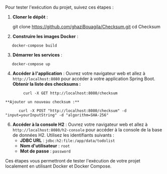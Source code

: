 Pour tester l'exécution du projet, suivez ces étapes :

1. **Cloner le dépôt** :
   
   git clone https://github.com/ghaziBouagila/Checksum.git
   cd Checksum
   

2. **Construire les images Docker** :
```
   docker-compose build
```

3. **Démarrer les services** :
```
   docker-compose up
```

4. **Accéder à l'application** :
   Ouvrez votre navigateur web et allez à `http://localhost:8080` pour accéder à votre application Spring Boot.
   **Obtenir la liste des checksums :**
```
        curl -X GET http://localhost:8080/checksum
```
    **Ajouter un nouveau checksum :**  
```
      curl -X POST "http://localhost:8080/checksum" -d "input=yourInputString" -d "algorithm=SHA-256"
```

6. **Accéder à la console H2** :
   Ouvrez votre navigateur web et allez à `http://localhost:8080/h2-console` pour accéder à la console de la base de données H2. Utilisez les identifiants suivants :
   - **JDBC URL** : `jdbc:h2:file:/app/data/todolist`
   - **Nom d'utilisateur** : `root`
   - **Mot de passe** : `password`

Ces étapes vous permettront de tester l'exécution de votre projet localement en utilisant Docker et Docker Compose.
